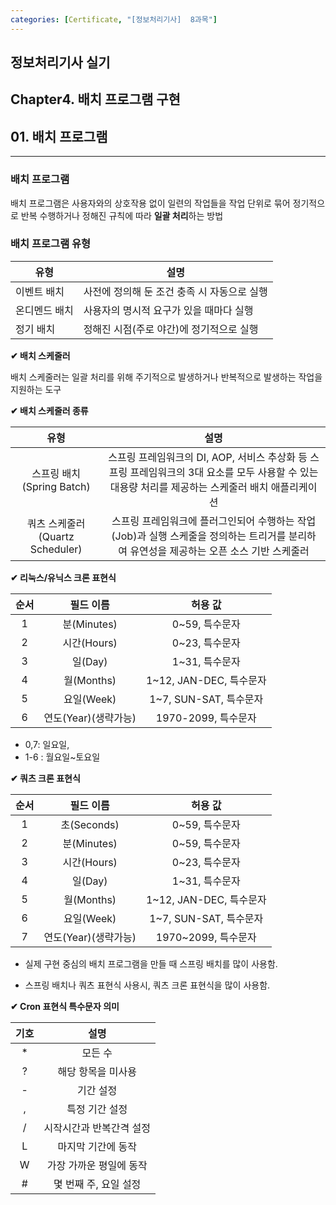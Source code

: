 ```yaml
---
categories: [Certificate, "[정보처리기사]  8과목"]
---
```

## 정보처리기사 실기

## Chapter4. 배치 프로그램 구현

## 01. 배치 프로그램

<hr>

### 배치 프로그램

배치 프로그램은 사용자와의 상호작용 없이 일련의 작업들을 작업 단위로 묶어 정기적으로 반복 수행하거나 정해진 규칙에 따라 **일괄 처리**하는 방법

### 배치 프로그램 유형

|유형|설명|
|--|--|
|이벤트 배치|사전에 정의해 둔 조건 충족 시 자동으로 실행|
|온디멘드 배치|사용자의 명시적 요구가 있을 때마다 실행|
|정기 배치|정해진 시점(주로 야간)에 정기적으로 실행|

**✔ 배치 스케줄러**

배치 스케줄러는 일괄 처리를 위해 주기적으로 발생하거나 반복적으로 발생하는 작업을 지원하는 도구

**✔ 배치 스케줄러 종류**

|유형|설명|
|:--:|:--:|
|스프링 배치(Spring Batch)|스프링 프레임워크의 DI, AOP, 서비스 추상화 등 스프링 프레임워크의 3대 요소를 모두 사용할 수 있는 대용량 처리를 제공하는 스케줄러 배치 애플리케이션|
|쿼츠 스케줄러(Quartz Scheduler)|스프링 프레임워크에 플러그인되어 수행하는 작업(Job)과 실행 스케줄을 정의하는 트리거를 분리하여 유연성을 제공하는 오픈 소스 기반 스케줄러|

**✔ 리눅스/유닉스 크론 표현식**

|순서|필드 이름|허용 값|
|:--:|:--:|:--:|
|1|분(Minutes)|0~59, 특수문자|
|2|시간(Hours)|0~23, 특수문자|
|3|일(Day)|1~31, 특수문자|
|4|월(Months)|1~12, JAN-DEC, 특수문자|
|5|요일(Week)|1~7, SUN-SAT, 특수문자|
|6|연도(Year)(생략가능)|1970-2099, 특수문자|

- 0,7: 일요일, 
- 1-6 : 월요일~토요일

**✔ 쿼츠 크론 표현식**

|순서|필드 이름|허용 값|
|:--:|:--:|:--:|
|1|초(Seconds)|0~59, 특수문자|
|2|분(Minutes)|0~59, 특수문자|
|3|시간(Hours)|0~23, 특수문자|
|4|일(Day)|1~31, 특수문자|
|5|월(Months)|1~12, JAN-DEC, 특수문자|
|6|요일(Week)|1~7, SUN-SAT, 특수문자|
|7|연도(Year)(생략가능)|1970~2099, 특수문자|

- 실제 구현 중심의 배치 프로그램을 만들 때 스프링 배치를 많이 사용함.

- 스프링 배치나 쿼츠 표현식 사용시, 쿼츠 크론 표현식을 많이 사용함.

**✔ Cron 표현식 특수문자 의미**

|기호|설명|
|:--:|:--:|
|*|모든 수|
|?|해당 항목을 미사용|
|-|기간 설정|
|,|특정 기간 설정|
|/|시작시간과 반복간격 설정|
|L|마지막 기간에 동작|
|W|가장 가까운 평일에 동작|
|#|몇 번째 주, 요일 설정|

